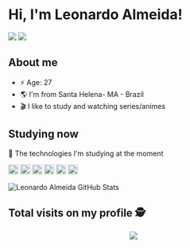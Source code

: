 # Hi, I'm Leonardo Almeida! 


<a href="mailto:leoalmeidasa@gmail.com" alt="Gmail">
  <img src="https://img.shields.io/badge/-Gmail-FF0000?style=flat-square&labelColor=FF0000&logo=gmail&logoColor=white&link=leoalmeidasa@gmail.com" /></a>
 <a href="https://www.linkedin.com/in/leonardo-almeida-67bba4142/" alt="Linkedin">
  <img src="https://img.shields.io/badge/-Linkedin-0e76a8?style=flat square&logo=Linkedin&logoColor=white&link=https://www.linkedin.com/in/leonardoalmeidafranco/"/></a>

## About me 

- ⚡️ Age: 27
- 🌎 I'm from Santa Helena- MA - Brazil
- 🎬 I like to study and watching series/animes

## Studying now

📝 The technologies I'm studying at the moment

<code><img height="20" src="https://img.shields.io/badge/Ruby-CC342D?style=for-the-badge&logo=ruby&logoColor=white"></code>
<code><img height="20" src="https://img.shields.io/badge/Ruby_on_Rails-CC0000?style=for-the-badge&logo=ruby-on-rails&logoColor=white"></code>
<code><img height="20" src="https://img.shields.io/badge/HTML5-E34F26?style=for-the-badge&logo=html5&logoColor=white"></code>
<code><img height="20" src="https://img.shields.io/badge/CSS3-1572B6?style=for-the-badge&logo=css3&logoColor=white"></code>
<code><img height="20" src="https://img.shields.io/badge/JavaScript-F7DF1E?style=for-the-badge&logo=javascript&logoColor=black"></code>
<code><img height="20" src="https://img.shields.io/badge/MySQL-00000F?style=for-the-badge&logo=mysql&logoColor=white"></code>

![Leonardo Almeida GitHub Stats](https://github-readme-stats.vercel.app/api?username=leoalmeidasa&show_icons=true&theme=dark&bg_color=0d1117&hide_border=true)

## Total visits on my profile :detective: <br>
 <p align="center"> 
   <img alingn="center" src="https://profile-counter.glitch.me/leoalmeidasa/count.svg" />
 </p>
